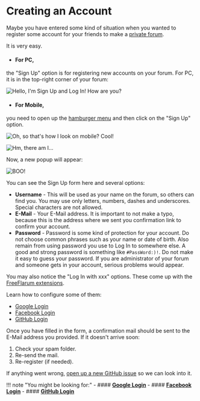 # Creating an Account

Maybe you have entered some kind of situation when you wanted to register some account for your friends to make a [private forum](https://www.freeflarum.com/docs/howto/private-forum/).

It is very easy. 

- #### For PC,
the "Sign Up" option is for registering new accounts on your forum.
For PC, it is in the top-right corner of your forum:

![Hello, I'm Sign Up and Log In! How are you?](https://snag.gy/JMkL9c.jpg)

- #### For Mobile,
you need to open up the [hamburger menu](https://en.wikipedia.org/wiki/Hamburger_button) and then click on the "Sign Up" option.

![Oh, so that's how I look on mobile? Cool!](https://snag.gy/YdTqQO.jpg)

![Hm, there am I...](https://snag.gy/7IbKeh.jpg)

Now, a new popup will appear:

![BOO!](https://snag.gy/YsXPWI.jpg)

You can see the Sign Up form here and several options:

- **Username** - This will be used as your name on the forum, so others can find you. You may use only letters, numbers, dashes and underscores. Special characters are not allowed.
- **E-Mail** - Your E-Mail address. It is important to not make a typo, because this is the address where we sent you confirmation link to confirm your account. 
- **Password** - Password is some kind of protection for your account. Do not choose common phrases such as your name or date of birth. Also remain from using password you use to Log In to somewhere else. A good and strong password is something like `#PassWord:)!`. Do not make it easy to guess your password. If you are administrator of your forum and someone gets in your account, serious problems would appear.

You may also notice the "Log In with xxx" options. These come up with the [FreeFlarum extensions](https://www.freeflarum.com/extensions).

Learn how to configure some of them:

- [Google Login](https://www.freeflarum.com/docs/howto/social-login/google/)
- [Facebook Login](https://www.freeflarum.com/docs/howto/social-login/facebook/)
- [GitHub Login](https://www.freeflarum.com/docs/howto/social-login/github/)

Once you have filled in the form, a confirmation mail should be sent to the E-Mail address you provided. If it doesn't arrive soon:

1. Check your spam folder.
2. Re-send the mail.
3. Re-register (if needed).

If anything went wrong, [open up a new GitHub issue](https://github.com/gwillem/freeflarum.com/issues/new) so we can look into it.

!!! note "You might be looking for:"
    - #### **[Google Login](https://www.freeflarum.com/docs/howto/social-login/google/)**
    - #### **[Facebook Login](https://www.freeflarum.com/docs/howto/social-login/facebook/)**
    - #### **[GitHub Login](https://www.freeflarum.com/docs/howto/social-login/github/)**
